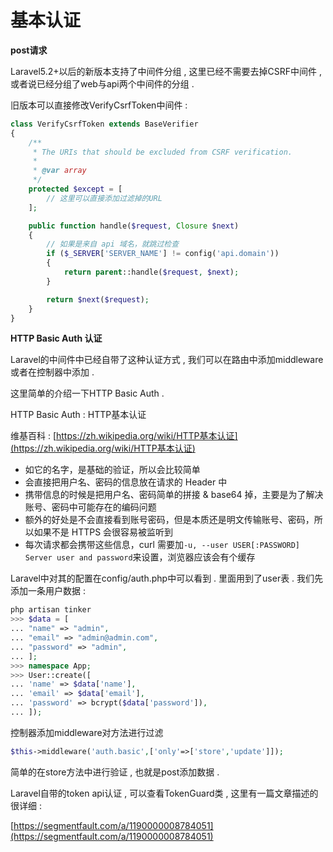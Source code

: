 # 基本认证

**post请求**

Laravel5.2+以后的新版本支持了中间件分组 , 这里已经不需要去掉CSRF中间件 , 或者说已经分组了web与api两个中间件的分组 .

旧版本可以直接修改VerifyCsrfToken中间件 :

```php
class VerifyCsrfToken extends BaseVerifier
{
    /**
     * The URIs that should be excluded from CSRF verification.
     *
     * @var array
     */
    protected $except = [
        // 这里可以直接添加过滤掉的URL
    ];

    public function handle($request, Closure $next)
    {
        // 如果是来自 api 域名，就跳过检查
        if ($_SERVER['SERVER_NAME'] != config('api.domain'))
        {
            return parent::handle($request, $next);
        }

        return $next($request);
    }
}
```

**HTTP Basic Auth 认证**

Laravel的中间件中已经自带了这种认证方式 , 我们可以在路由中添加middleware或者在控制器中添加 .

这里简单的介绍一下HTTP Basic Auth .

HTTP Basic Auth : HTTP基本认证

维基百科 : [https://zh.wikipedia.org/wiki/HTTP基本认证](https://zh.wikipedia.org/wiki/HTTP基本认证)

* 如它的名字，是基础的验证，所以会比较简单
* 会直接把用户名、密码的信息放在请求的 Header 中
* 携带信息的时候是把用户名、密码简单的拼接 & base64 掉，主要是为了解决账号、密码中可能存在的编码问题
* 额外的好处是不会直接看到账号密码，但是本质还是明文传输账号、密码，所以如果不是 HTTPS 会很容易被监听到
* 每次请求都会携带这些信息，curl 需要加`-u, --user USER[:PASSWORD] Server user and password`来设置，浏览器应该会有个缓存

Laravel中对其的配置在config/auth.php中可以看到 . 里面用到了user表 . 我们先添加一条用户数据 :

```php
php artisan tinker
>>> $data = [
... "name" => "admin",
... "email" => "admin@admin.com",
... "password" => "admin",
... ];
>>> namespace App;
>>> User::create([
... 'name' => $data['name'],
... 'email' => $data['email'],
... 'password' => bcrypt($data['password']),
... ]);
```

控制器添加middleware对方法进行过滤

```php
$this->middleware('auth.basic',['only'=>['store','update']]);
```

简单的在store方法中进行验证 , 也就是post添加数据 .

Laravel自带的token api认证 , 可以查看TokenGuard类 , 这里有一篇文章描述的很详细 :

[https://segmentfault.com/a/1190000008784051](https://segmentfault.com/a/1190000008784051)

